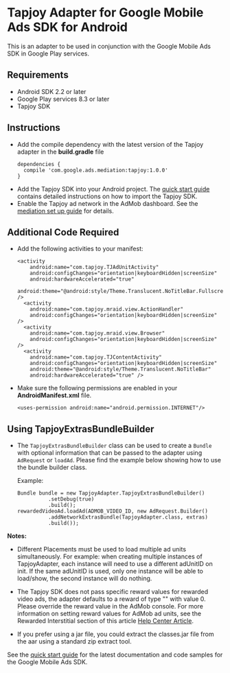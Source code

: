 # Tapjoy Adapter for Google Mobile Ads SDK for Android

This is an adapter to be used in conjunction with the Google Mobile Ads
SDK in Google Play services.

## Requirements
- Android SDK 2.2 or later
- Google Play services 8.3 or later
- Tapjoy SDK

## Instructions
- Add the compile dependency with the latest version of the Tapjoy adapter
  in the **build.gradle** file
  <pre><code>dependencies {
    compile 'com.google.ads.mediation:tapjoy:1.0.0'
  }</code></pre>
- Add the Tapjoy SDK into your Android project. The
  [quick start guide](http://dev.tapjoy.com/sdk-integration/android/getting-started-guide-publishers-android/)
  contains detailed instructions on how to import the Tapjoy SDK.
- Enable the Tapjoy ad network in the AdMob dashboard. See the
  [mediation set up guide](https://support.google.com/admob/answer/3124703?hl=en&ref_topic=3063091)
  for details.

## Additional Code Required
- Add the following activities to your manifest:
	<pre><code>&lt;activity
	  android:name="com.tapjoy.TJAdUnitActivity"
	  android:configChanges="orientation|keyboardHidden|screenSize"
	  android:hardwareAccelerated="true"
	  android:theme="@android:style/Theme.Translucent.NoTitleBar.Fullscreen" /&gt;
	&lt;activity
	  android:name="com.tapjoy.mraid.view.ActionHandler"
	  android:configChanges="orientation|keyboardHidden|screenSize" /&gt;
	&lt;activity
	  android:name="com.tapjoy.mraid.view.Browser"
	  android:configChanges="orientation|keyboardHidden|screenSize" /&gt;
	&lt;activity
	  android:name="com.tapjoy.TJContentActivity"
	  android:configChanges="orientation|keyboardHidden|screenSize"
	  android:theme="@android:style/Theme.Translucent.NoTitleBar"
	  android:hardwareAccelerated="true" /&gt;</code></pre>

- Make sure the following permissions are enabled in your **AndroidManifest.xml**
  file.  
  <pre><code>&lt;uses-permission android:name="android.permission.INTERNET"/&gt;</code></pre>

 ## Using TapjoyExtrasBundleBuilder
- The `TapjoyExtrasBundleBuilder` class can be used to create a `Bundle`
  with optional information that can be passed to the adapter using `AdRequest` or `loadAd`.
  Please find the example below showing how to use the bundle builder class.

    Example:
    <pre><code>Bundle bundle = new TapjoyAdapter.TapjoyExtrasBundleBuilder()
            .setDebug(true)
            .build();
  rewardedVideoAd.loadAd(ADMOB_VIDEO_ID, new AdRequest.Builder()
            .addNetworkExtrasBundle(TapjoyAdapter.class, extras)
            .build());</code></pre>

**Notes:** 
- Different Placements must be used to load multiple ad units simultaneously. 
  For example: when creating multiple instances of TapjoyAdapter,
  each instance will need to use a different adUnitID on init. If the same 
  adUnitID  is used, only one instance will be able to load/show, the second 
  instance will do nothing.
- The Tapjoy SDK does not pass specific reward values for rewarded
  video ads, the adapter defaults to a reward of type "" with value 0. Please
  override the reward value in the AdMob console.
  For more information on setting reward values for AdMob ad units, see the
  Rewarded Interstitial section of this article 
  [Help Center Article](https://support.google.com/admob/answer/3052638).

- If you prefer using a jar file, you could extract the classes.jar file from
  the aar using a standard zip extract tool.

See the [quick start guide](https://firebase.google.com/docs/admob/android/quick-start)
for the latest documentation and code samples for the Google Mobile Ads SDK.